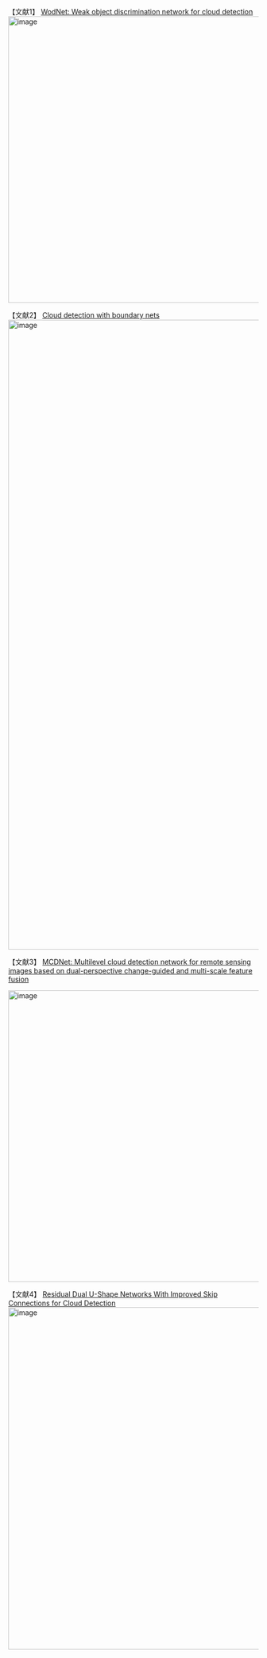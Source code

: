 【文献1】 [WodNet: Weak object discrimination network for cloud detection](https://www.researchgate.net/profile/Xiao-Huang-37/publication/381004679_WodNet_Weak_object_discrimination_network_for_cloud_detection/links/66592c25bc86444c721ef453/WodNet-Weak-object-discrimination-network-for-cloud-detection.pdf)
<img width="576" alt="image" src="https://github.com/icey-zhang/notebook/assets/54712081/da6bfee8-f380-47be-b906-5360b803249c">

【文献2】 [Cloud detection with boundary nets](https://www.sciencedirect.com/science/article/pii/S0924271622000521?ref=pdf_download&fr=RR-2&rr=88f79a2f6b5efad6)
<img width="1266" alt="image" src="https://github.com/icey-zhang/notebook/assets/54712081/723f3838-7a29-4995-a237-e3ae758c99f2">

【文献3】 [MCDNet: Multilevel cloud detection network for remote sensing images based on dual-perspective change-guided and multi-scale feature fusion](https://www.sciencedirect.com/science/article/pii/S1569843224001742)

<img width="586" alt="image" src="https://github.com/icey-zhang/notebook/assets/54712081/7da6ea0f-a66d-4dfb-b764-7eee5ff13c25">

【文献4】 [Residual Dual U-Shape Networks With Improved Skip Connections for Cloud Detection](https://www.sciencedirect.com/science/article/pii/S1569843224001742)
<img width="688" alt="image" src="https://github.com/icey-zhang/notebook/assets/54712081/0e410e43-5626-4b6d-b38b-e5781c02105e">


